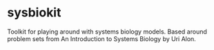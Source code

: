 # sysbiokit
Toolkit for playing around with systems biology models.  Based around problem sets from An Introduction to Systems Biology by Uri Alon.
